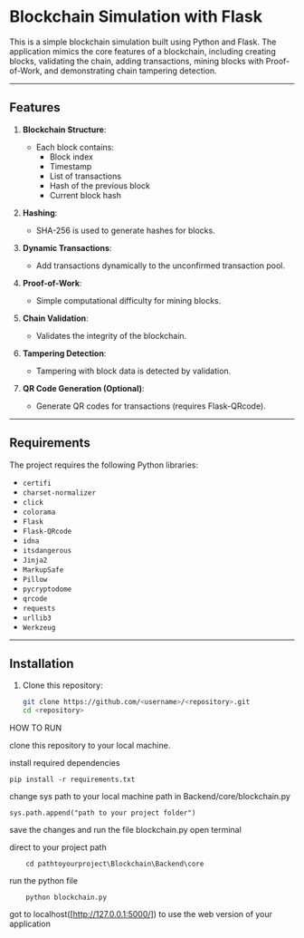 # Blockchain Simulation with Flask

This is a simple blockchain simulation built using Python and Flask. The application mimics the core features of a blockchain, including creating blocks, validating the chain, adding transactions, mining blocks with Proof-of-Work, and demonstrating chain tampering detection.

---

## Features

1. **Blockchain Structure**:  
   - Each block contains:
     - Block index
     - Timestamp
     - List of transactions
     - Hash of the previous block
     - Current block hash

2. **Hashing**:  
   - SHA-256 is used to generate hashes for blocks.

3. **Dynamic Transactions**:  
   - Add transactions dynamically to the unconfirmed transaction pool.

4. **Proof-of-Work**:  
   - Simple computational difficulty for mining blocks.

5. **Chain Validation**:  
   - Validates the integrity of the blockchain.

6. **Tampering Detection**:  
   - Tampering with block data is detected by validation.

7. **QR Code Generation (Optional)**:  
   - Generate QR codes for transactions (requires Flask-QRcode).

---

## Requirements

The project requires the following Python libraries:

- `certifi`
- `charset-normalizer`
- `click`
- `colorama`
- `Flask`
- `Flask-QRcode`
- `idna`
- `itsdangerous`
- `Jinja2`
- `MarkupSafe`
- `Pillow`
- `pycryptodome`
- `qrcode`
- `requests`
- `urllib3`
- `Werkzeug`

---

## Installation

1. Clone this repository:
   ```bash
   git clone https://github.com/<username>/<repository>.git
   cd <repository>
HOW TO RUN

clone this repository to your local machine.

install required dependencies

    pip install -r requirements.txt

change sys path to your local machine path in Backend/core/blockchain.py

    sys.path.append("path to your project folder")
    
save the changes and run the file blockchain.py
    open terminal
    
direct to your project path 
    
        cd pathtoyourproject\Blockchain\Backend\core
        
run the python file
    
        python blockchain.py
        
got to localhost([http://127.0.0.1:5000/]) to use the web version of your application
